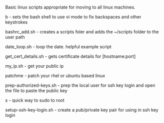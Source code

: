 Basic linux scripts appropriate for moving to all linux machines.

b - sets the bash shell to use vi mode to fix backspaces and other keystrokes

bashrc_add.sh - creates a scripts foler and adds the ~/scripts folder to the user path

date_loop.sh - loop the date. helpful example script

get_cert_details.sh - gets certificate details for [hostname:port]

my_ip.sh - get your public ip

patchme - patch your rhel or ubuntu based linux

prep-authorized-keys.sh - prep the local user for ssh key login and open the file to paste the public key

s - quick way to sudo to root

setup-ssh-key-login.sh - create a pub/private key pair for using in ssh key login
